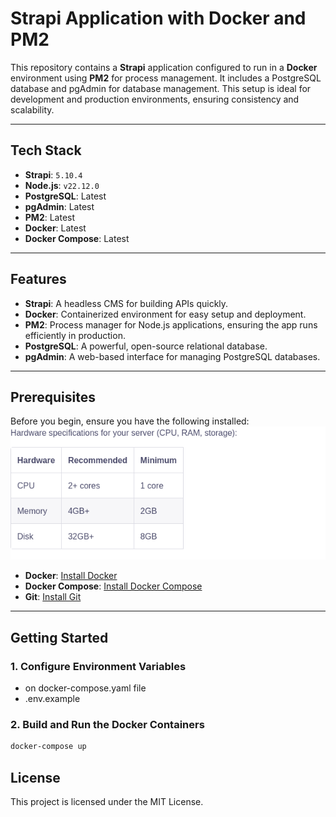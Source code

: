 # Strapi Application with Docker and PM2

This repository contains a **Strapi** application configured to run in a **Docker** environment using **PM2** for process management. It includes a PostgreSQL database and pgAdmin for database management. This setup is ideal for development and production environments, ensuring consistency and scalability.

---

## Tech Stack

- **Strapi**: `5.10.4`
- **Node.js**: `v22.12.0`
- **PostgreSQL**: Latest
- **pgAdmin**: Latest
- **PM2**: Latest
- **Docker**: Latest
- **Docker Compose**: Latest

---

## Features

- **Strapi**: A headless CMS for building APIs quickly.
- **Docker**: Containerized environment for easy setup and deployment.
- **PM2**: Process manager for Node.js applications, ensuring the app runs efficiently in production.
- **PostgreSQL**: A powerful, open-source relational database.
- **pgAdmin**: A web-based interface for managing PostgreSQL databases.

---

## Prerequisites

Before you begin, ensure you have the following installed:
![alt text](image.png)

- **Docker**: [Install Docker](https://docs.docker.com/get-docker/)
- **Docker Compose**: [Install Docker Compose](https://docs.docker.com/compose/install/)
- **Git**: [Install Git](https://git-scm.com/downloads)

---

## Getting Started

### 1.  Configure Environment Variables

 - on docker-compose.yaml file
 - .env.example

### 2.  Build and Run the Docker Containers

```bash
docker-compose up
```

## License

This project is licensed under the MIT License.
